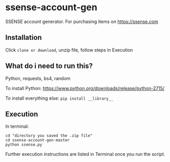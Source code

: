 # ssense-account-gen
SSENSE account generator. For purchasing items on https://ssense.com

## Installation
Click `clone or download`, unzip file, follow steps in Execution

## What do i need to run this?
Python, requests, bs4, random

To install Python: https://www.python.org/downloads/release/python-2715/

To install everything else: `pip install __library__`

## Execution

In terminal:

```
cd "directory you saved the .zip file"
cd ssense-account-gen-master
python ssense.py
```

Further execution instructions are listed in Terminal once you run the script. 
